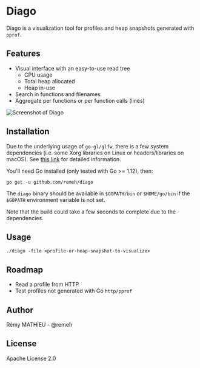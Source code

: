 # Diago

Diago is a visualization tool for profiles and heap snapshots generated with `pprof`.

## Features

  - Visual interface with an easy-to-use read tree
    - CPU usage
    - Total heap allocated
    - Heap in-use
  - Search in functions and filenames
  - Aggregate per functions or per function calls (lines)

![Screenshot of Diago](https://github.com/remeh/diago/raw/master/screenshot.png)

## Installation

Due to the underlying usage of `go-gl/glfw`, there is a few system dependencies (i.e. some Xorg libraries on Linux or headers/libraries on macOS). See [this link](https://github.com/go-gl/glfw#installation) for detailed information.

You'll need Go installed (only tested with Go >= 1.12), then:

```
go get -u github.com/remeh/diago
```

The `diago` binary should be available in `$GOPATH/bin` or `$HOME/go/bin` if the `$GOPATH` environment variable is not set.

Note that the build could take a few seconds to complete due to the dependencies.

## Usage

```
./diago -file <profile-or-heap-snapshot-to-visualize>
```

## Roadmap

  - Read a profile from HTTP
  - Test profiles not generated with Go `http/pprof`

## Author

Rémy MATHIEU - @remeh

## License

Apache License 2.0
